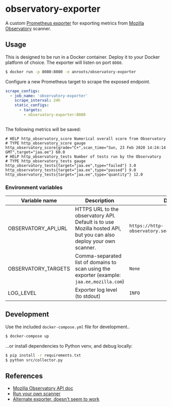 # observatory-exporter

A custom [Prometheus exporter][] for exporting metrics from [Mozilla Observatory][] scanner.

## Usage

This is designed to be run in a Docker container. Deploy it to your Docker platform of choice.
The exporter will listen on port `8080`.

```bash
$ docker run -p 8080:8080 -e anroots/observatory-exporter
```

Configure a new Prometheus target to scrape the exposed endpoint.

```yaml
scrape_configs:
  - job_name: 'observatory-exporter'
    scrape_interval: 24h
    static_configs:
      - targets:
        - observatory-exporter:8080
 
```

The following metrics will be saved:

```
# HELP http_observatory_score Numerical overall score from Observatory
# TYPE http_observatory_score gauge
http_observatory_score{grade="C+",scan_time="Sun, 23 Feb 2020 14:24:14 GMT",target="jaa.ee"} 60.0
# HELP http_observatory_tests Number of tests run by the Observatory
# TYPE http_observatory_tests gauge
http_observatory_tests{target="jaa.ee",type="failed"} 3.0
http_observatory_tests{target="jaa.ee",type="passed"} 9.0
http_observatory_tests{target="jaa.ee",type="quantity"} 12.0
```


### Environment variables

| Variable name | Description | Default value | Required | 
| ------------- | ----------- | ------------- | -------- |
| OBSERVATORY_API_URL | HTTPS URL to the observatory API. Default is to use Mozilla hosted API, but you can also deploy your own scanner. | `https://http-observatory.security.mozilla.org/api/v1` | No |
| OBSERVATORY_TARGETS | Comma-separated list of domains to scan using the exporter (example: `jaa.ee,mozilla.com`)|`None`| Yes |
| LOG_LEVEL| Exporter log level (to stdout)| `INFO` | No |


## Development

Use the included `docker-compose.yml` file for development..

```bash
$ docker-compose up
```

...or install dependencies to Python venv, and debug locally:

```bash
$ pip install -r requirements.txt
$ python src/collector.py
```


## References

- [Mozilla Observatory API doc](https://github.com/mozilla/http-observatory/blob/master/httpobs/docs/api.md)
- [Run your own scanner](https://github.com/mozilla/http-observatory)
- [Alternate exporter, doesn't seem to work](https://github.com/Jimdo/observatory-exporter/)

[Prometheus exporter]: https://prometheus.io/docs/instrumenting/writing_exporters/
[Mozilla Observatory]: https://observatory.mozilla.org
